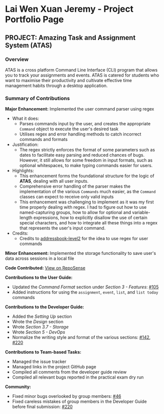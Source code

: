 # Lai Wen Xuan Jeremy - Project Portfolio Page

## PROJECT: Amazing Task and Assignment System (ATAS)

### Overview
ATAS is a cross platform Command Line Interface (CLI) program that allows you to track your assignments and events. 
ATAS is catered for students who want to maximise their productivity and cultivate effective time management habits through a desktop application.

### Summary of Contributions
**Major Enhancement:** Implemented the user command parser using regex
* What it does:
    * Parses commands input by the user, and creates the appropriate `Command` object to execute the user's desired task
    * Utilises regex and error handling methods to catch incorrect commands and formats
* Justification:
    * The regex strictly enforces the format of some parameters such as dates to facilitate easy parsing and reduced chances of bugs.
      However, it still allows for some freedom in input formats, such as optional whitespaces, to make typing commands easier for users.
* Highlights: 
    * This enhancement forms the foundational structure for the logic of **ATAS**, dealing with all user inputs.
    * Comprehensive error handling of the parser makes the implementation of the various `Commands` much easier, 
      as the `Command` classes can expect to receive only valid inputs
    * This enhancement was challenging to implement as it was my first time properly dealing with regex.
      I had to figure out how to use named-capturing groups, how to allow for optional and variable-length expressions, 
      how to explicitly disallow the use of certain special characters, and how to integrate all these things into a regex 
      that represents the user's input command.
* Credits:
    * Credits to [addressbook-level2](https://github.com/se-edu/addressbook-level2/tree/master/src/seedu/addressbook) for the idea to use regex for user commands

**Minor Enhancement:** Implemented the storage functionality to save user's data across sessions in a local file

**Code Contributed:** [View on RepoSense](https://nus-cs2113-ay1920s2.github.io/tp-dashboard/#search=&sort=groupTitle&sortWithin=title&since=2020-03-01&timeframe=commit&mergegroup=false&groupSelect=groupByRepos&breakdown=false&tabOpen=true&tabType=authorship&tabAuthor=lwxymere&tabRepo=AY1920S2-CS2113T-M16-1%2Ftp%5Bmaster%5D)

**Contributions to the User Guide:**
* Updated the *Command Format* section under *Section 3 - Features*: [#105](https://github.com/AY1920S2-CS2113T-M16-1/tp/pull/105)
* Added instructions for using the `assignment`, `event`, `list`, and `list today` commands

**Contributions to the Developer Guide:**
* Added the *Setting Up* section
* Wrote the *Design* section
* Wrote *Section 3.7 - Storage*
* Wrote *Section 5 - DevOps*
* Normalize the writing style and format of the various sections: [#142](https://github.com/AY1920S2-CS2113T-M16-1/tp/pull/142), [#220](https://github.com/AY1920S2-CS2113T-M16-1/tp/pull/220)

**Contributions to Team-based Tasks:**
* Managed the issue tracker
* Managed links in the project GitHub page
* Compiled all comments from the developer guide review
* Compiled all relevant bugs reported in the practical exam dry run

**Community:**
* Fixed minor bugs overlooked by group members: [#46](https://github.com/AY1920S2-CS2113T-M16-1/tp/pull/46)
* Fixed careless mistakes of group members in the Developer Guide before final submission: [#220](https://github.com/AY1920S2-CS2113T-M16-1/tp/pull/220) 
